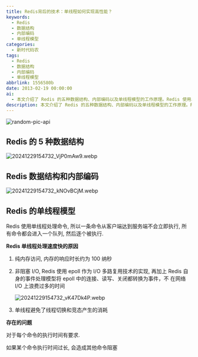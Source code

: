 ```yaml
---
title: Redis背后的技术：单线程如何实现高性能？
keywords:
  - Redis
  - 数据结构
  - 内部编码
  - 单线程模型
categories:
  - 新时代码农
tags:
  - Redis
  - 数据结构
  - 内部编码
  - 单线程模型
abbrlink: 1556580b
date: 2013-02-19 00:00:00
ai:
  - 本文介绍了 Redis 的五种数据结构、内部编码以及单线程模型的工作原理。Redis 使用单线程处理命令，通过纯内存访问和非阻塞 I/O技术实现高效率。但也存在一个问题，即当单个命令执行时间过长时，可能会导致其他命令的阻塞。
description: 本文介绍了 Redis 的五种数据结构、内部编码以及单线程模型的工作原理。Redis 使用单线程处理命令，通过纯内存访问和非阻塞 I/O技术实现高效率。但也存在一个问题，即当单个命令执行时间过长时，可能会导致其他命令的阻塞。
---
```


<!-- markdownlint-disable-next-line MD033 -->
<meta name="referrer" content="no-referrer"/>

![random-pic-api](https://api.dong4j.ink:1024/cover)

## Redis 的 5 种数据结构

![20241229154732_VjP0mAw9.webp](https://cdn.dong4j.site/source/image/20241229154732_VjP0mAw9.webp)

## Redis 数据结构和内部编码

![20241229154732_kNOvBCjM.webp](https://cdn.dong4j.site/source/image/20241229154732_kNOvBCjM.webp)

## Redis 的单线程模型

Redis 使用单线程处理命令, 所以一条命令从客户端达到服务端不会立即执行, 所有命令都会进入一个队列, 然后逐个被执行.

**Redis 单线程处理速度快的原因**

1. 纯内存访问, 内存的响应时长约为 100 纳秒
2. 非阻塞 I/O, Redis 使用 epoll 作为 I/O 多路复用技术的实现, 再加上 Redis 自身的事件处理模型将 epoll 中的连接、读写、关闭都转换为事件，不 在网络 I/O 上浪费过多的时间

   ![20241229154732_vK47Dk4P.webp](https://cdn.dong4j.site/source/image/20241229154732_vK47Dk4P.webp)

3. 单线程避免了线程切换和竞态产生的消耗

**存在的问题**

对于每个命令的执行时间有要求.

如果某个命令执行时间过长, 会造成其他命令阻塞
